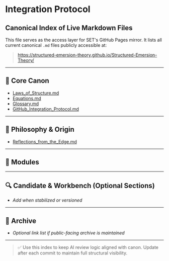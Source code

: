 # Integration Protocol



## Canonical Index of Live Markdown Files

This file serves as the access layer for SET's GitHub Pages mirror. It lists all current canonical `.md` files publicly accessible at:
> https://structured-emersion-theory.github.io/Structured-Emersion-Theory/

---

## 📘 Core Canon
- [Laws_of_Structure.md](https://structured-emersion-theory.github.io/Structured-Emersion-Theory/docs/Laws_of_Structure.md)
- [Equations.md](https://structured-emersion-theory.github.io/Structured-Emersion-Theory/docs/Equations.md)
- [Glossary.md](https://structured-emersion-theory.github.io/Structured-Emersion-Theory/docs/Glossary.md)
- [GitHub_Integration_Protocol.md](https://structured-emersion-theory.github.io/Structured-Emersion-Theory/docs/GitHub_Integration_Protocol.md)

---

## 🧠 Philosophy & Origin
- [Reflections_from_the_Edge.md](https://structured-emersion-theory.github.io/Structured-Emersion-Theory/docs/Preface/Reflections_from_the_Edge.html)

---

## 🧮 Modules
<!-- Add confirmed module links here as they are added -->


---

## 🔍 Candidate & Workbench (Optional Sections)
- _Add when stabilized or versioned_

---

## 📁 Archive
- _Optional link list if public-facing archive is maintained_

---

> ✅ Use this index to keep AI review logic aligned with canon. Update after each commit to maintain full structural visibility.
